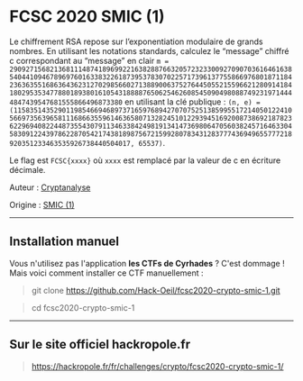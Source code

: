 # FCSC 2020 SMIC (1)

Le chiffrement RSA repose sur l’exponentiation modulaire de grands nombres. En utilisant les notations standards, calculez le “message” chiffré c correspondant au “message” en clair `m = 29092715682136811148741896992216382887663205723233009270907036164616385404410946789697601633832261873953783070225717396137755866976801871184236363551686364362312702985660271388900637527644505521559662128091418418029535347788018938016105431888876506254626085450904980887492319714444847439547681555866496873380` en utilisant la clé publique : `(n, e) = (115835143529011985466946897371659768942707075251385995517214050122410566973563965811168663559614636580713282451012293945169200873869218782362296940822448735543079113463384249819134147369806470560382457164633045830912243978622870542174381898756721599280783431283777436949655777218920351233463535926738440504017, 65537)`.

Le flag est `FCSC{xxxx}` où `xxxx` est remplacé par la valeur de c en écriture décimale.


Auteur : [Cryptanalyse](https://twitter.com/Cryptanalyse)

Origine : [SMIC (1)](https://hackropole.fr/fr/challenges/crypto/fcsc2020-crypto-smic-1/)


-----------

## Installation manuel
Vous n'utilisez pas l'application **les CTFs de Cyrhades** ? C'est dommage !
Mais voici comment installer ce CTF manuellement :

> git clone https://github.com/Hack-Oeil/fcsc2020-crypto-smic-1.git

> cd fcsc2020-crypto-smic-1


-----------

## Sur le site officiel hackropole.fr
> https://hackropole.fr/fr/challenges/crypto/fcsc2020-crypto-smic-1/